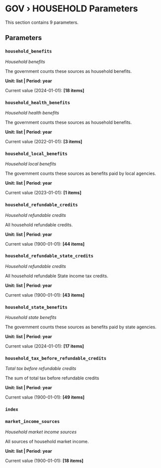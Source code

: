 # GOV › HOUSEHOLD Parameters

This section contains 9 parameters.

## Parameters

### `household_benefits`
*Household benefits*

The government counts these sources as household benefits.

**Unit: list | Period: year**

Current value (2024-01-01): **[18 items]**


### `household_health_benefits`
*Household health benefits*

The government counts these sources as household benefits.

**Unit: list | Period: year**

Current value (2022-01-01): **[3 items]**


### `household_local_benefits`
*Household local benefits*

The government counts these sources as benefits paid by local agencies.

**Unit: list | Period: year**

Current value (2023-01-01): **[1 items]**


### `household_refundable_credits`
*Household refundable credits*

All household refundable credits.

**Unit: list | Period: year**

Current value (1900-01-01): **[44 items]**


### `household_refundable_state_credits`
*Household refundable credits*

All household refundable State income tax credits.

**Unit: list | Period: year**

Current value (1900-01-01): **[43 items]**


### `household_state_benefits`
*Household state benefits*

The government counts these sources as benefits paid by state agencies.

**Unit: list | Period: year**

Current value (2024-01-01): **[17 items]**


### `household_tax_before_refundable_credits`
*Total tax before refundable credits*

The sum of total tax before refundable credits

**Unit: list | Period: year**

Current value (1900-01-01): **[49 items]**


### `index`


### `market_income_sources`
*Household market income sources*

All sources of household market income.

**Unit: list | Period: year**

Current value (1900-01-01): **[18 items]**

